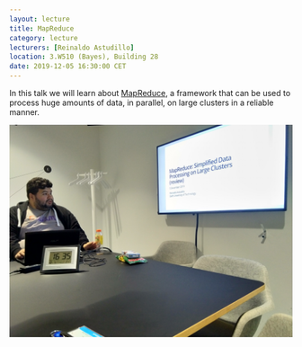 ```yaml
---
layout: lecture
title: MapReduce
category: lecture
lecturers: [Reinaldo Astudillo]
location: 3.W510 (Bayes), Building 28 
date: 2019-12-05 16:30:00 CET
---
```


In this talk we will learn about [MapReduce], a framework that can be used to process huge amounts of data, in parallel, on large clusters in a reliable manner.   

[MapReduce]:https://www.tutorialspoint.com/hadoop/hadoop_mapreduce.htm

![mendeley](/images/mapreduce.jpg)
